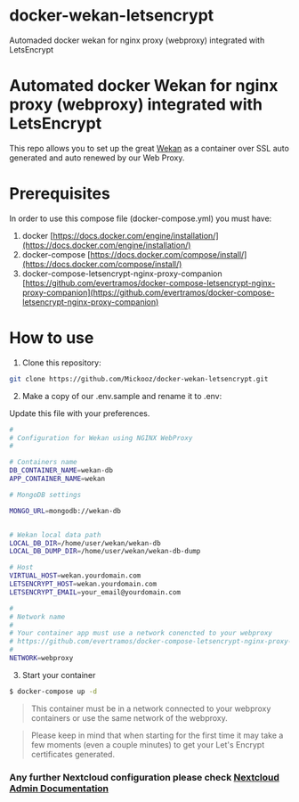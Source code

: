 # docker-wekan-letsencrypt
Automaded docker wekan for nginx proxy (webproxy) integrated with LetsEncrypt

# Automated docker Wekan for nginx proxy (webproxy) integrated with LetsEncrypt

This repo allows you to set up the great [Wekan](https://wekan.github.io) as a container over SSL auto generated and auto renewed by our Web Proxy.

# Prerequisites

In order to use this compose file (docker-compose.yml) you must have:

1. docker [https://docs.docker.com/engine/installation/](https://docs.docker.com/engine/installation/)
2. docker-compose [https://docs.docker.com/compose/install/](https://docs.docker.com/compose/install/)
3. docker-compose-letsencrypt-nginx-proxy-companion [https://github.com/evertramos/docker-compose-letsencrypt-nginx-proxy-companion](https://github.com/evertramos/docker-compose-letsencrypt-nginx-proxy-companion)

# How to use

1. Clone this repository:

```bash
git clone https://github.com/Mickooz/docker-wekan-letsencrypt.git
```

2. Make a copy of our .env.sample and rename it to .env:

Update this file with your preferences.

```bash
#
# Configuration for Wekan using NGINX WebProxy
#

# Containers name
DB_CONTAINER_NAME=wekan-db
APP_CONTAINER_NAME=wekan

# MongoDB settings

MONGO_URL=mongodb://wekan-db


# Wekan local data path
LOCAL_DB_DIR=/home/user/wekan/wekan-db
LOCAL_DB_DUMP_DIR=/home/user/wekan/wekan-db-dump

# Host 
VIRTUAL_HOST=wekan.yourdomain.com
LETSENCRYPT_HOST=wekan.yourdomain.com
LETSENCRYPT_EMAIL=your_email@yourdomain.com

#
# Network name
# 
# Your container app must use a network conencted to your webproxy 
# https://github.com/evertramos/docker-compose-letsencrypt-nginx-proxy-companion
#
NETWORK=webproxy
```

3. Start your container

```bash
$ docker-compose up -d
```

> This container must be in a network connected to your webproxy containers or use the same network of the webproxy.

> Please keep in mind that when starting for the first time it may take a few moments (even a couple minutes) to get your Let's Encrypt certificates generated.

### Any further Nextcloud configuration please check [Nextcloud Admin Documentation](https://docs.nextcloud.com/server/12/admin_manual/)
